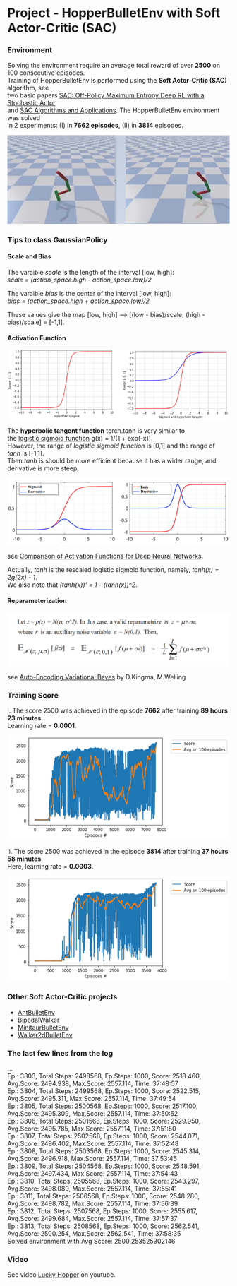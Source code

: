 # Project - HopperBulletEnv with Soft Actor-Critic (SAC)

### Environment  

Solving the environment require an average total reward of over **2500** on 100 consecutive episodes.    
Training of HopperBulletEnv is performed using the __Soft Actor-Critic (SAC)__ algorithm, see    
two basic papers [SAC: Off-Policy Maximum Entropy Deep RL with a Stochastic Actor](https://arxiv.org/abs/1801.01290)     
and [SAC Algorithms and Applications](https://arxiv.org/abs/1812.05905). The HopperBulletEnv environment was solved   
in 2 experiments:  (I) in **7662 episodes**,   (II)  in **3814** episodes.     

![](images/Hopper_two_stages_2.png)

### Tips to class GaussianPolicy

#### Scale and Bias 

   The varaible _scale_ is the length of the interval [low, high]:     
     _scale = (action_space.high - action_space.low)/2_     
   
   The varaible  _bias_  is the center of  the interval [low, high]:    
    _bias =  (action_space.high + action_space.low)/2_   
    
   These values give the map  [low, high]  --> [(low - bias)/scale, (high - bias)/scale] = [-1,1].  
   
 #### Activation Function
 
 ![](images/hyb_tangent_with_sigmoid.png)
 
 The **hyperbolic tangent function** torch.tanh is very similar to     
 the [logistic sigmoid function](https://en.wikipedia.org/wiki/Sigmoid_function) g(x) = 1/(1 + exp(-x)).    
 However, the range of _logistic sigmoid function_ is [0,1] and the range of _tanh_ is [-1,1].   
 Then _tanh_ is should be more efficient because it has a wider range, and derivative is more steep,       

 ![](images/sigm_hybtg_deriv.png)   

see [Comparison of Activation Functions for Deep Neural Networks](https://towardsdatascience.com/comparison-of-activation-functions-for-deep-neural-networks-706ac4284c8a). 
 
Actually,  _tanh_ is the rescaled logistic sigmoid function, namely,  _tanh(x) = 2g(2x) - 1_.    
We also note that  _(tanh(x))' = 1 - (tanh(x))^2_.    
            
 
 #### Reparameterization
 
 ![](images/reparameterization.png)
 
 see [Auto-Encoding Variational Bayes](https://arxiv.org/abs/1312.6114) by D.Kingma, M.Welling
       

### Training Score

i.  The score 2500 was achieved in the episode **7662** after training **89 hours 23 minutes**.    
Learning rate = **0.0001**.

![](images/plot_Hopper_SAC_7662epis.png)

ii.  The score 2500 was achieved in the episode **3814** after training **37 hours 58 minutes**.    
Here, learning rate = **0.0003**.

![](images/plot_Hopper_SAC_3814epis.png)


### Other Soft Actor-Critic  projects    

* [AntBulletEnv](https://github.com/Rafael1s/Deep-Reinforcement-Learning-Algorithms/tree/master/Ant-PyBulletEnv-Soft-Actor-Critic)   
* [BipedalWalker](https://github.com/Rafael1s/Deep-Reinforcement-Learning-Algorithms/tree/master/BipedalWalker-Soft-Actor-Critic)
* [MinitaurBulletEnv](https://github.com/Rafael1s/Deep-Reinforcement-Learning-Algorithms/tree/master/Minitaur-Soft-Actor-Critic)    
* [Walker2dBulletEnv](https://github.com/Rafael1s/Deep-Reinforcement-Learning-Algorithms/tree/master/Walker2DBulletEnv-v0_SAC)

### The last few lines from the log

...   
Ep.: 3803, Total Steps: 2498568, Ep.Steps: 1000, Score: 2518.460, Avg.Score: 2494.938, Max.Score: 2557.114, Time: 37:48:57     
Ep.: 3804, Total Steps: 2499568, Ep.Steps: 1000, Score: 2522.515, Avg.Score: 2495.311, Max.Score: 2557.114, Time: 37:49:54    
Ep.: 3805, Total Steps: 2500568, Ep.Steps: 1000, Score: 2517.100, Avg.Score: 2495.309, Max.Score: 2557.114, Time: 37:50:52    
Ep.: 3806, Total Steps: 2501568, Ep.Steps: 1000, Score: 2529.950, Avg.Score: 2495.785, Max.Score: 2557.114, Time: 37:51:50     
Ep.: 3807, Total Steps: 2502568, Ep.Steps: 1000, Score: 2544.071, Avg.Score: 2496.402, Max.Score: 2557.114, Time: 37:52:48   
Ep.: 3808, Total Steps: 2503568, Ep.Steps: 1000, Score: 2545.314, Avg.Score: 2496.918, Max.Score: 2557.114, Time: 37:53:45    
Ep.: 3809, Total Steps: 2504568, Ep.Steps: 1000, Score: 2548.591, Avg.Score: 2497.434, Max.Score: 2557.114, Time: 37:54:43    
Ep.: 3810, Total Steps: 2505568, Ep.Steps: 1000, Score: 2543.297, Avg.Score: 2498.089, Max.Score: 2557.114, Time: 37:55:41    
Ep.: 3811, Total Steps: 2506568, Ep.Steps: 1000, Score: 2548.280, Avg.Score: 2498.782, Max.Score: 2557.114, Time: 37:56:39    
Ep.: 3812, Total Steps: 2507568, Ep.Steps: 1000, Score: 2555.617, Avg.Score: 2499.684, Max.Score: 2557.114, Time: 37:57:37    
Ep.: 3813, Total Steps: 2508568, Ep.Steps: 1000, Score: 2562.541, Avg.Score: 2500.254, Max.Score: 2562.541, Time: 37:58:35    
Solved environment with Avg Score:   2500.253525302146   

### Video
See video [Lucky Hopper](https://www.youtube.com/watch?v=Ipctq89yLB0) on youtube.
